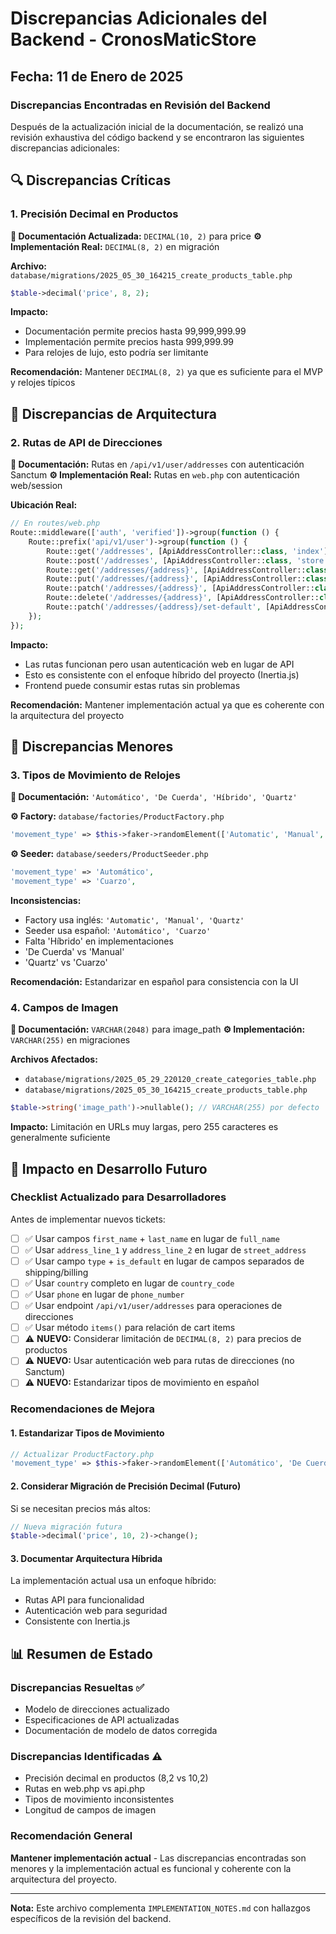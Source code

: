 # Discrepancias Adicionales del Backend - CronosMaticStore

## Fecha: 11 de Enero de 2025

### Discrepancias Encontradas en Revisión del Backend

Después de la actualización inicial de la documentación, se realizó una revisión exhaustiva del código backend y se encontraron las siguientes discrepancias adicionales:

## 🔍 **Discrepancias Críticas**

### 1. Precisión Decimal en Productos

**📖 Documentación Actualizada:** `DECIMAL(10, 2)` para price
**⚙️ Implementación Real:** `DECIMAL(8, 2)` en migración

**Archivo:** `database/migrations/2025_05_30_164215_create_products_table.php`
```php
$table->decimal('price', 8, 2);
```

**Impacto:** 
- Documentación permite precios hasta 99,999,999.99
- Implementación permite precios hasta 999,999.99
- Para relojes de lujo, esto podría ser limitante

**Recomendación:** Mantener `DECIMAL(8, 2)` ya que es suficiente para el MVP y relojes típicos

## 🔧 **Discrepancias de Arquitectura**

### 2. Rutas de API de Direcciones

**📖 Documentación:** Rutas en `/api/v1/user/addresses` con autenticación Sanctum
**⚙️ Implementación Real:** Rutas en `web.php` con autenticación web/session

**Ubicación Real:**
```php
// En routes/web.php
Route::middleware(['auth', 'verified'])->group(function () {
    Route::prefix('api/v1/user')->group(function () {
        Route::get('/addresses', [ApiAddressController::class, 'index']);
        Route::post('/addresses', [ApiAddressController::class, 'store']);
        Route::get('/addresses/{address}', [ApiAddressController::class, 'show']);
        Route::put('/addresses/{address}', [ApiAddressController::class, 'update']);
        Route::patch('/addresses/{address}', [ApiAddressController::class, 'update']);
        Route::delete('/addresses/{address}', [ApiAddressController::class, 'destroy']);
        Route::patch('/addresses/{address}/set-default', [ApiAddressController::class, 'setDefault']);
    });
});
```

**Impacto:** 
- Las rutas funcionan pero usan autenticación web en lugar de API
- Esto es consistente con el enfoque híbrido del proyecto (Inertia.js)
- Frontend puede consumir estas rutas sin problemas

**Recomendación:** Mantener implementación actual ya que es coherente con la arquitectura del proyecto

## 📝 **Discrepancias Menores**

### 3. Tipos de Movimiento de Relojes

**📖 Documentación:** `'Automático', 'De Cuerda', 'Híbrido', 'Quartz'`

**⚙️ Factory:** `database/factories/ProductFactory.php`
```php
'movement_type' => $this->faker->randomElement(['Automatic', 'Manual', 'Quartz'])
```

**⚙️ Seeder:** `database/seeders/ProductSeeder.php`
```php
'movement_type' => 'Automático',
'movement_type' => 'Cuarzo',
```

**Inconsistencias:**
- Factory usa inglés: `'Automatic', 'Manual', 'Quartz'`
- Seeder usa español: `'Automático', 'Cuarzo'`
- Falta 'Híbrido' en implementaciones
- 'De Cuerda' vs 'Manual'
- 'Quartz' vs 'Cuarzo'

**Recomendación:** Estandarizar en español para consistencia con la UI

### 4. Campos de Imagen

**📖 Documentación:** `VARCHAR(2048)` para image_path
**⚙️ Implementación:** `VARCHAR(255)` en migraciones

**Archivos Afectados:**
- `database/migrations/2025_05_29_220120_create_categories_table.php`
- `database/migrations/2025_05_30_164215_create_products_table.php`

```php
$table->string('image_path')->nullable(); // VARCHAR(255) por defecto
```

**Impacto:** Limitación en URLs muy largas, pero 255 caracteres es generalmente suficiente

## 🎯 **Impacto en Desarrollo Futuro**

### Checklist Actualizado para Desarrolladores

Antes de implementar nuevos tickets:

- [ ] ✅ Usar campos `first_name` + `last_name` en lugar de `full_name`
- [ ] ✅ Usar `address_line_1` y `address_line_2` en lugar de `street_address` 
- [ ] ✅ Usar campo `type` + `is_default` en lugar de campos separados de shipping/billing
- [ ] ✅ Usar `country` completo en lugar de `country_code`
- [ ] ✅ Usar `phone` en lugar de `phone_number`
- [ ] ✅ Usar endpoint `/api/v1/user/addresses` para operaciones de direcciones
- [ ] ✅ Usar método `items()` para relación de cart items
- [ ] ⚠️ **NUEVO:** Considerar limitación de `DECIMAL(8, 2)` para precios de productos
- [ ] ⚠️ **NUEVO:** Usar autenticación web para rutas de direcciones (no Sanctum)
- [ ] ⚠️ **NUEVO:** Estandarizar tipos de movimiento en español

### Recomendaciones de Mejora

#### 1. Estandarizar Tipos de Movimiento
```php
// Actualizar ProductFactory.php
'movement_type' => $this->faker->randomElement(['Automático', 'De Cuerda', 'Híbrido', 'Cuarzo'])
```

#### 2. Considerar Migración de Precisión Decimal (Futuro)
Si se necesitan precios más altos:
```php
// Nueva migración futura
$table->decimal('price', 10, 2)->change();
```

#### 3. Documentar Arquitectura Híbrida
La implementación actual usa un enfoque híbrido:
- Rutas API para funcionalidad
- Autenticación web para seguridad
- Consistente con Inertia.js

## 📊 **Resumen de Estado**

### Discrepancias Resueltas ✅
- Modelo de direcciones actualizado
- Especificaciones de API actualizadas
- Documentación de modelo de datos corregida

### Discrepancias Identificadas ⚠️
- Precisión decimal en productos (8,2 vs 10,2)
- Rutas en web.php vs api.php
- Tipos de movimiento inconsistentes
- Longitud de campos de imagen

### Recomendación General
**Mantener implementación actual** - Las discrepancias encontradas son menores y la implementación actual es funcional y coherente con la arquitectura del proyecto.

---

**Nota:** Este archivo complementa `IMPLEMENTATION_NOTES.md` con hallazgos específicos de la revisión del backend. 

